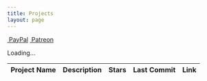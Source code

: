 ```yaml
---
title: Projects
layout: page
---
```


<div id="projects" >
<div class='block-btn'>
    <a class='btn fab fa-paypal' href='https://paypal.me/prahladyeri'>&nbsp;PayPal</a>
    <a class='btn fab fa-patreon' href='https://www.patreon.com/prahladyeri'>&nbsp;Patreon</a>
</div>

<span class="fa-spin">Loading...</span>

<table class="table table-striped table-sm table-bordered mt-3">
	<thead>
		<tr>
			<th scope="col">Project Name</th>
			<th scope="col">Description</th>
			<th scope="col">Stars</th>
			<th scope="col">Last Commit</th>
			<th scope="col">Link</th>
		</tr>
	</thead>
	<tbody id="projects-body">
		<!-- Dynamic content will be injected here -->
	</tbody>
</table>
</div>
<script type='module'>
document.addEventListener('DOMContentLoaded', function() {
    const username = 'prahladyeri'; // Replace with your GitHub username
    const apiUrl = `https://api.github.com/users/${username}/repos`;

    fetch(apiUrl)
    .then(response => {
        if (!response.ok) {
            throw new Error('Network response was not ok');
        }
        return response.json();
    })
    .then(data => {
        console.log('fetch worked:', data);
        let projects = '';
        for (var i = 0; i < data.length; i++) {
            // Only include public repos that are not forks
            if (!data[i].fork && data[i].private === false) {
                projects += `
                    <tr>
                        <td><a href="${data[i].html_url}" target="_blank">${data[i].name}</a></td>
                        <td>${data[i].description || 'No description available'}</td>
                        <td>${data[i].stargazers_count}</td>
                        <td>${new Date(data[i].pushed_at).toLocaleDateString()}</td>
                        <td><a href="${data[i].html_url}" class="btn btn-dark text-light" target="_blank">View Project</a></td>
                    </tr>
                `;
            }
        }
        document.getElementById("projects-body").innerHTML = projects;
        document.querySelector(".fa-spin").remove();        
    })
    .catch(error => {
        console.error('Error fetching data:', error);
        document.getElementById("projects-body").innerHTML = '<tr><td colspan="5" class="text-center text-danger">Error fetching data from GitHub</td></tr>';
        document.querySelector(".fa-spin").remove();
    });
});
</script>

